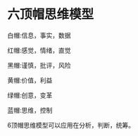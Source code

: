# 六顶帽思维模型

白帽:信息，事实，数据

红帽:感觉，情绪，直觉

黑帽:谨慎，批评，风险

黄帽:价值，利益

绿帽:创意，变革

蓝帽:思维，控制

6顶帽思维模型可以应用在分析，判断，统筹。
